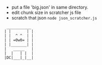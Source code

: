 - put a file 'big.json' in same directory.
- edit chunk size in scratcher js file
- scratch that json `node json_scratcher.js`

```
 ___________
| |       | | 
| |  ^ ^  | |
| | =0w0= | | 
| |_______| |
|   _____   |
|  |   | |  |
|DC|___|_|__|
```
